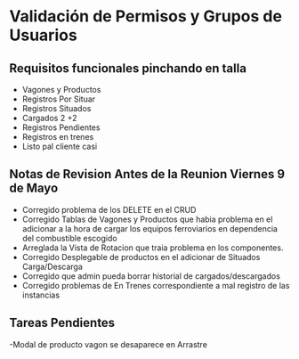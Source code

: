 # Validación de Permisos y Grupos de Usuarios

## Requisitos funcionales pinchando en talla

- Vagones y Productos
- Registros Por Situar
- Registros Situados
- Cargados 2 +2
- Registros Pendientes
- Registros en trenes
- Listo pal cliente casi

## Notas de Revision Antes de la Reunion Viernes 9 de Mayo

- Corregido problema de los DELETE en el CRUD
- Corregido Tablas de Vagones y Productos que habia problema en el adicionar a la hora de cargar los equipos ferroviarios en dependencia del combustible escogido
- Arreglada la Vista de Rotacion que traia problema en los componentes.
- Corregido Desplegable de productos en el adicionar de Situados Carga/Descarga
- Corregido que admin pueda borrar historial de cargados/descargados
- Corregido problemas de En Trenes correspondiente a mal registro de las instancias

## Tareas Pendientes

-Modal de producto vagon se desaparece en Arrastre
